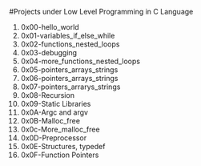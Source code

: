 #Projects under Low Level Programming in C Language
1. 0x00\-hello\_world 
2. 0x01\-variables\_if\_else\_while
3. 0x02\-functions\_nested\_loops
4. 0x03\-debugging
5. 0x04\-more\_functions\_nested\_loops
6. 0x05\-pointers\_arrays\_strings
7. 0x06\-pointers\_arrays\_strings
8. 0x07\-pointers\_arrarys\_strings
9. 0x08\-Recursion
10. 0x09\-Static Libraries
11. 0x0A\-Argc and argv
12. 0x0B\-Malloc_free
13. 0x0c\-More\_malloc\_free
14. 0x0D\-Preprocessor
15. 0x0E\-Structures, typedef
16. 0x0F\-Function Pointers
